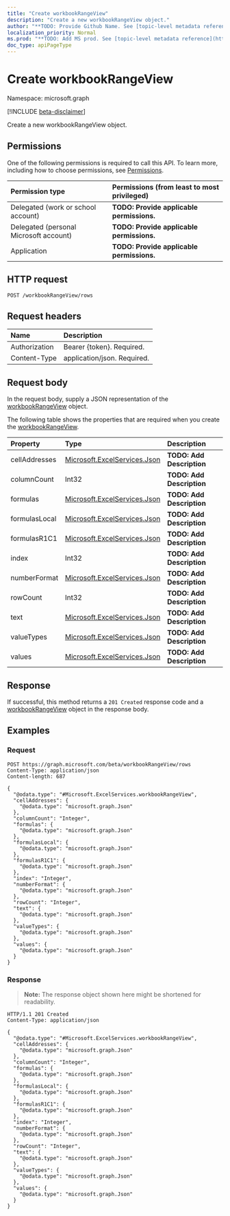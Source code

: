 ```yaml
---
title: "Create workbookRangeView"
description: "Create a new workbookRangeView object."
author: "**TODO: Provide Github Name. See [topic-level metadata reference](https://msgo.azurewebsites.net/add/document/guidelines/metadata.html#topic-level-metadata)**"
localization_priority: Normal
ms.prod: "**TODO: Add MS prod. See [topic-level metadata reference](https://msgo.azurewebsites.net/add/document/guidelines/metadata.html#topic-level-metadata)**"
doc_type: apiPageType
---
```


# Create workbookRangeView
Namespace: microsoft.graph

[!INCLUDE [beta-disclaimer](../../includes/beta-disclaimer.md)]

Create a new workbookRangeView object.

## Permissions
One of the following permissions is required to call this API. To learn more, including how to choose permissions, see [Permissions](/graph/permissions-reference).

|Permission type|Permissions (from least to most privileged)|
|:---|:---|
|Delegated (work or school account)|**TODO: Provide applicable permissions.**|
|Delegated (personal Microsoft account)|**TODO: Provide applicable permissions.**|
|Application|**TODO: Provide applicable permissions.**|

## HTTP request

<!-- {
  "blockType": "ignored"
}
-->
``` http
POST /workbookRangeView/rows
```

## Request headers
|Name|Description|
|:---|:---|
|Authorization|Bearer {token}. Required.|
|Content-Type|application/json. Required.|

## Request body
In the request body, supply a JSON representation of the [workbookRangeView](../resources/workbookrangeview.md) object.

The following table shows the properties that are required when you create the [workbookRangeView](../resources/workbookrangeview.md).

|Property|Type|Description|
|:---|:---|:---|
|cellAddresses|[Microsoft.ExcelServices.Json](../resources/json.md)|**TODO: Add Description**|
|columnCount|Int32|**TODO: Add Description**|
|formulas|[Microsoft.ExcelServices.Json](../resources/json.md)|**TODO: Add Description**|
|formulasLocal|[Microsoft.ExcelServices.Json](../resources/json.md)|**TODO: Add Description**|
|formulasR1C1|[Microsoft.ExcelServices.Json](../resources/json.md)|**TODO: Add Description**|
|index|Int32|**TODO: Add Description**|
|numberFormat|[Microsoft.ExcelServices.Json](../resources/json.md)|**TODO: Add Description**|
|rowCount|Int32|**TODO: Add Description**|
|text|[Microsoft.ExcelServices.Json](../resources/json.md)|**TODO: Add Description**|
|valueTypes|[Microsoft.ExcelServices.Json](../resources/json.md)|**TODO: Add Description**|
|values|[Microsoft.ExcelServices.Json](../resources/json.md)|**TODO: Add Description**|



## Response

If successful, this method returns a `201 Created` response code and a [workbookRangeView](../resources/workbookrangeview.md) object in the response body.

## Examples

### Request
<!-- {
  "blockType": "request",
  "name": "create_workbookrangeview_from_"
}
-->
``` http
POST https://graph.microsoft.com/beta/workbookRangeView/rows
Content-Type: application/json
Content-length: 687

{
  "@odata.type": "#Microsoft.ExcelServices.workbookRangeView",
  "cellAddresses": {
    "@odata.type": "microsoft.graph.Json"
  },
  "columnCount": "Integer",
  "formulas": {
    "@odata.type": "microsoft.graph.Json"
  },
  "formulasLocal": {
    "@odata.type": "microsoft.graph.Json"
  },
  "formulasR1C1": {
    "@odata.type": "microsoft.graph.Json"
  },
  "index": "Integer",
  "numberFormat": {
    "@odata.type": "microsoft.graph.Json"
  },
  "rowCount": "Integer",
  "text": {
    "@odata.type": "microsoft.graph.Json"
  },
  "valueTypes": {
    "@odata.type": "microsoft.graph.Json"
  },
  "values": {
    "@odata.type": "microsoft.graph.Json"
  }
}
```


### Response
>**Note:** The response object shown here might be shortened for readability.
<!-- {
  "blockType": "response",
  "truncated": true,
  "@odata.type": "Microsoft.ExcelServices.workbookRangeView"
}
-->
``` http
HTTP/1.1 201 Created
Content-Type: application/json

{
  "@odata.type": "#Microsoft.ExcelServices.workbookRangeView",
  "cellAddresses": {
    "@odata.type": "microsoft.graph.Json"
  },
  "columnCount": "Integer",
  "formulas": {
    "@odata.type": "microsoft.graph.Json"
  },
  "formulasLocal": {
    "@odata.type": "microsoft.graph.Json"
  },
  "formulasR1C1": {
    "@odata.type": "microsoft.graph.Json"
  },
  "index": "Integer",
  "numberFormat": {
    "@odata.type": "microsoft.graph.Json"
  },
  "rowCount": "Integer",
  "text": {
    "@odata.type": "microsoft.graph.Json"
  },
  "valueTypes": {
    "@odata.type": "microsoft.graph.Json"
  },
  "values": {
    "@odata.type": "microsoft.graph.Json"
  }
}
```

